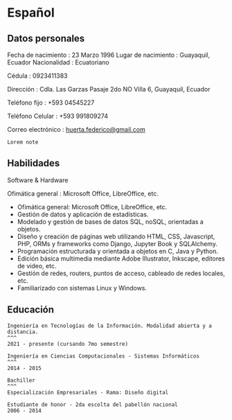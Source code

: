 # Español

## Datos personales
Fecha de nacimiento
: 23 Marzo 1996
Lugar de nacimiento
: Guayaquil, Ecuador
Nacionalidad
: Ecuatoriano

Cédula
: 0923411383

Dirección
: Cdla. Las Garzas Pasaje 2do NO Villa 6, Guayaquil, Ecuador

Teléfono fijo
: +593 04545227

Teléfono Celular
: +593 991809274

Correo electrónico
: huerta.federico@gmail.com


```{note}
Lorem note
```

## Habilidades
Software & Hardware

Ofimática general
: Microsoft Office, LibreOffice, etc.


- Ofimática general: Microsoft Office, LibreOffice, etc.
- Gestión de datos y aplicación de estadísticas.
- Modelado y gestión de bases de datos SQL, noSQL, orientadas a objetos.
- Diseño y creación de páginas web utilizando HTML, CSS, Javascript,  PHP, ORMs y frameworks como Django, Jupyter Book y SQLAlchemy.
- Programación estructurada y orientada a objetos en C, Java y Python.
- Edición básica multimedia mediante Adobe Illustrator, Inkscape, editores de video, etc.
- Gestión de redes, routers, puntos de acceso, cableado de redes locales, etc.
- Familiarizado con sistemas Linux y Windows.


## Educación
````{card} Universidad Técnica Particular de Loja - UTPL
Ingeniería en Tecnologías de la Información. Modalidad abierta y a distancia.
^^^
2021 - presente (cursando 7mo semestre)
````

````{card} Escuela Superior Politécnica del Litoral - ESPOL
Ingeniería en Ciencias Computacionales - Sistemas Informáticos
^^^
2014 - 2015
````

````{card} Unidad Educativa Santiago Mayor
Bachiller
^^^
Especialización Empresariales - Rama: Diseño digital

Estudiante de honor - 2da escolta del pabellón nacional
2006 - 2014
````
